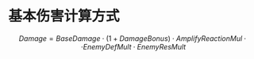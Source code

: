 # 基本伤害计算方式

$$
Damage = BaseDamage \cdot (1+DamageBonus) \cdot AmplifyReactionMul \cdot \cdot EnemyDefMult \cdot EnemyResMult
$$

​
